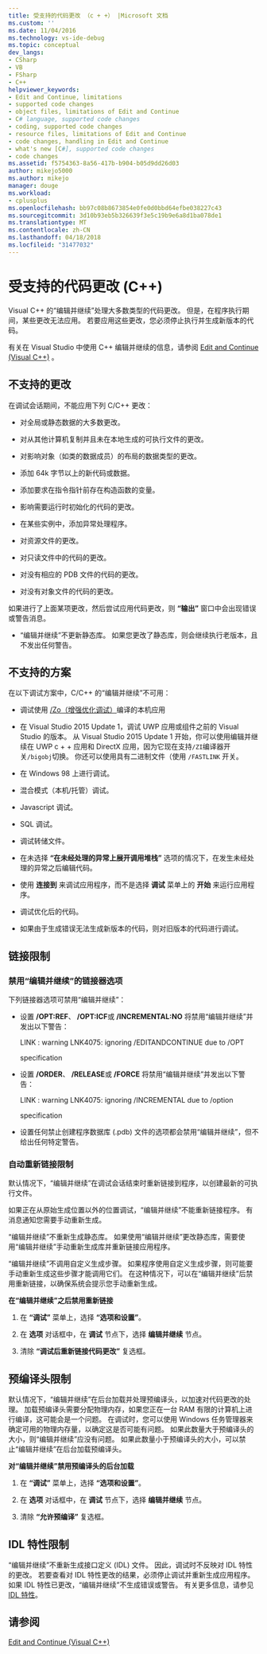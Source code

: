 ```yaml
---
title: 受支持的代码更改 （c + +） |Microsoft 文档
ms.custom: ''
ms.date: 11/04/2016
ms.technology: vs-ide-debug
ms.topic: conceptual
dev_langs:
- CSharp
- VB
- FSharp
- C++
helpviewer_keywords:
- Edit and Continue, limitations
- supported code changes
- object files, limitations of Edit and Continue
- C# language, supported code changes
- coding, supported code changes
- resource files, limitations of Edit and Continue
- code changes, handling in Edit and Continue
- what's new [C#], supported code changes
- code changes
ms.assetid: f5754363-8a56-417b-b904-b05d9dd26d03
author: mikejo5000
ms.author: mikejo
manager: douge
ms.workload:
- cplusplus
ms.openlocfilehash: bb97c08b8673854e0fe0d0bbd64efbe038227c43
ms.sourcegitcommit: 3d10b93eb5b326639f3e5c19b9e6a8d1ba078de1
ms.translationtype: MT
ms.contentlocale: zh-CN
ms.lasthandoff: 04/18/2018
ms.locfileid: "31477032"
---
```

# <a name="supported-code-changes-c"></a>受支持的代码更改 (C++)
Visual C++ 的“编辑并继续”处理大多数类型的代码更改。 但是，在程序执行期间，某些更改无法应用。 若要应用这些更改，您必须停止执行并生成新版本的代码。  
  
 有关在 Visual Studio 中使用 C++ 编辑并继续的信息，请参阅 [Edit and Continue (Visual C++)](../debugger/edit-and-continue-visual-cpp.md) 。  
  
##  <a name="BKMK_Unsupported_changes"></a> 不支持的更改  
 在调试会话期间，不能应用下列 C/C++ 更改：  
  
-   对全局或静态数据的大多数更改。  
  
-   对从其他计算机复制并且未在本地生成的可执行文件的更改。  
  
-   对影响对象（如类的数据成员）的布局的数据类型的更改。  
  
-   添加 64k 字节以上的新代码或数据。  
  
-   添加要求在指令指针前存在构造函数的变量。  
  
-   影响需要运行时初始化的代码的更改。  
  
-   在某些实例中，添加异常处理程序。  
  
-   对资源文件的更改。  
  
-   对只读文件中的代码的更改。  
  
-   对没有相应的 PDB 文件的代码的更改。  
  
-   对没有对象文件的代码的更改。  
  
 如果进行了上面某项更改，然后尝试应用代码更改，则 **“输出”** 窗口中会出现错误或警告消息。  
  
-   “编辑并继续”不更新静态库。 如果您更改了静态库，则会继续执行老版本，且不发出任何警告。  
  
##  <a name="BKMK_Unsupported_scenarios"></a> 不支持的方案  
 在以下调试方案中，C/C++ 的“编辑并继续”不可用：  
  
-   调试使用 [/Zo（增强优化调试）](/cpp/build/reference/zo-enhance-optimized-debugging)编译的本机应用  
  
-   在 Visual Studio 2015 Update 1，调试 UWP 应用或组件之前的 Visual Studio 的版本。 从 Visual Studio 2015 Update 1 开始，你可以使用编辑并继续在 UWP c + + 应用和 DirectX 应用，因为它现在支持`/ZI`编译器开关`/bigobj`切换。 你还可以使用具有二进制文件（使用 `/FASTLINK` 开关。  
  
-   在 Windows 98 上进行调试。  
  
-   混合模式（本机/托管）调试。  
  
-   Javascript 调试。  
  
-   SQL 调试。  
  
-   调试转储文件。  
  
-   在未选择 **“在未经处理的异常上展开调用堆栈”** 选项的情况下，在发生未经处理的异常之后编辑代码。  
  
-   使用 **连接到** 来调试应用程序，而不是选择 **调试** 菜单上的 **开始** 来运行应用程序。  
  
-   调试优化后的代码。  
  
-   如果由于生成错误无法生成新版本的代码，则对旧版本的代码进行调试。  
  
##  <a name="BKMK_Linking_limitations"></a> 链接限制  
  
###  <a name="BKMK_Linker_options_that_disable_Edit_and_Continue"></a> 禁用“编辑并继续”的链接器选项  
 下列链接器选项可禁用“编辑并继续”：  
  
-   设置 **/OPT:REF**、 **/OPT:ICF**或 **/INCREMENTAL:NO** 将禁用“编辑并继续”并发出以下警告：  
  
     LINK : warning LNK4075: ignoring /EDITANDCONTINUE due to /OPT  
  
     specification  
  
-   设置 **/ORDER**、 **/RELEASE**或 **/FORCE** 将禁用“编辑并继续”并发出以下警告：  
  
     LINK : warning LNK4075: ignoring /INCREMENTAL due to /option  
  
     specification  
  
-   设置任何禁止创建程序数据库 (.pdb) 文件的选项都会禁用“编辑并继续”，但不给出任何特定警告。  
  
###  <a name="BKMK_Auto_relinking_limitations"></a> 自动重新链接限制  
 默认情况下，“编辑并继续”在调试会话结束时重新链接到程序，以创建最新的可执行文件。  
  
 如果正在从原始生成位置以外的位置调试，“编辑并继续”不能重新链接程序。 有消息通知您需要手动重新生成。  
  
 “编辑并继续”不重新生成静态库。 如果使用“编辑并继续”更改静态库，需要使用“编辑并继续”手动重新生成库并重新链接应用程序。  
  
 “编辑并继续”不调用自定义生成步骤。 如果程序使用自定义生成步骤，则可能要手动重新生成这些步骤才能调用它们。 在这种情况下，可以在“编辑并继续”后禁用重新链接，以确保系统会提示您手动重新生成。  
  
 **在“编辑并继续”之后禁用重新链接**  
  
1.  在 **“调试”** 菜单上，选择 **“选项和设置”**。  
  
2.  在 **选项** 对话框中，在 **调试** 节点下，选择 **编辑并继续** 节点。  
  
3.  清除 **“调试后重新链接代码更改”** 复选框。  
  
##  <a name="BKMK_Precompiled_Header_Limitations"></a> 预编译头限制  
 默认情况下，“编辑并继续”在后台加载并处理预编译头，以加速对代码更改的处理。 加载预编译头需要分配物理内存，如果您正在一台 RAM 有限的计算机上进行编译，这可能会是一个问题。 在调试时，您可以使用 Windows 任务管理器来确定可用的物理内存量，以确定这是否可能有问题。 如果此数量大于预编译头的大小，则“编辑并继续”应没有问题。 如果此数量小于预编译头的大小，可以禁止“编辑并继续”在后台加载预编译头。  
  
 **对“编辑并继续”禁用预编译头的后台加载**  
  
1.  在 **“调试”** 菜单上，选择 **“选项和设置”**。  
  
2.  在 **选项** 对话框中，在 **调试** 节点下，选择 **编辑并继续** 节点。  
  
3.  清除 **“允许预编译”** 复选框。  
  
##  <a name="BKMK_IDL_Attribute_Limitations"></a> IDL 特性限制  
 “编辑并继续”不重新生成接口定义 (IDL) 文件。 因此，调试时不反映对 IDL 特性的更改。 若要查看对 IDL 特性更改的结果，必须停止调试并重新生成应用程序。 如果 IDL 特性已更改，“编辑并继续”不生成错误或警告。 有关更多信息，请参见 [IDL 特性](/cpp/windows/idl-attributes)。  
  
## <a name="see-also"></a>请参阅  
 [Edit and Continue (Visual C++)](../debugger/edit-and-continue-visual-cpp.md)